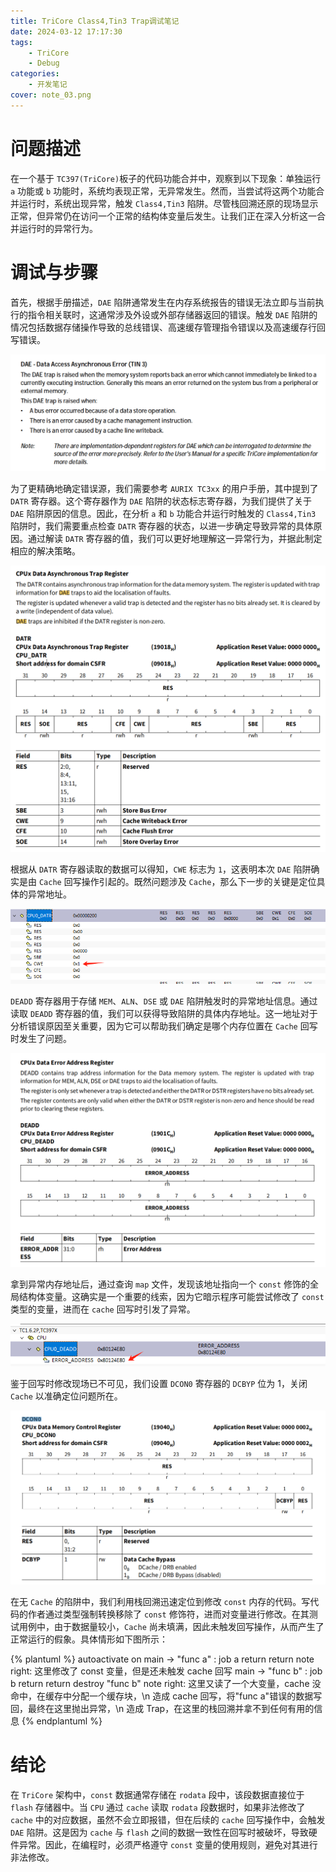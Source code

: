 ```yaml
---
title: TriCore Class4,Tin3 Trap调试笔记
date: 2024-03-12 17:17:30
tags:
	- TriCore
    - Debug
categories:
    - 开发笔记
cover: note_03.png
---
```


# 问题描述

在一个基于 `TC397(TriCore)`板子的代码功能合并中，观察到以下现象：单独运行 `a` 功能或 `b` 功能时，系统均表现正常，无异常发生。然而，当尝试将这两个功能合并运行时，系统出现异常，触发 `Class4,Tin3` 陷阱。尽管栈回溯还原的现场显示正常，但异常仍在访问一个正常的结构体变量后发生。让我们正在深入分析这一合并运行时的异常行为。

# 调试与步骤

首先，根据手册描述，`DAE` 陷阱通常发生在内存系统报告的错误无法立即与当前执行的指令相关联时，这通常涉及外设或外部存储器返回的错误。触发 `DAE` 陷阱的情况包括数据存储操作导致的总线错误、高速缓存管理指令错误以及高速缓存行回写错误。

![image-20240313140907551](note-debug-tricore-trap-class4-tin3/image-20240313140907551.png)

为了更精确地确定错误源，我们需要参考 `AURIX TC3xx` 的用户手册，其中提到了 `DATR` 寄存器。这个寄存器作为 `DAE` 陷阱的状态标志寄存器，为我们提供了关于 `DAE` 陷阱原因的信息。因此，在分析 `a` 和 `b` 功能合并运行时触发的 `Class4,Tin3` 陷阱时，我们需要重点检查 `DATR` 寄存器的状态，以进一步确定导致异常的具体原因。通过解读 `DATR` 寄存器的值，我们可以更好地理解这一异常行为，并据此制定相应的解决策略。

![image-20240312175106205](note-debug-tricore-trap-class4-tin3/image-20240312175106205.png)

根据从 `DATR` 寄存器读取的数据可以得知，`CWE` 标志为 `1`，这表明本次 `DAE` 陷阱确实是由 `Cache` 回写操作引起的。既然问题涉及 `Cache`，那么下一步的关键是定位具体的异常地址。

![image-20240313143008818](note-debug-tricore-trap-class4-tin3/image-20240313143008818.png)

`DEADD` 寄存器用于存储 `MEM`、`ALN`、`DSE` 或 `DAE` 陷阱触发时的异常地址信息。通过读取 `DEADD` 寄存器的值，我们可以获得导致陷阱的具体内存地址。这一地址对于分析错误原因至关重要，因为它可以帮助我们确定是哪个内存位置在 `Cache` 回写时发生了问题。

![image-20240312175938620](note-debug-tricore-trap-class4-tin3/image-20240312175938620.png)

拿到异常内存地址后，通过查询 `map` 文件，发现该地址指向一个 `const` 修饰的全局结构体变量。这确实是一个重要的线索，因为它暗示程序可能尝试修改了 `const` 类型的变量，进而在 `cache` 回写时引发了异常。

![image-20240313143110102](note-debug-tricore-trap-class4-tin3/image-20240313143110102.png)

鉴于回写时修改现场已不可见，我们设置 `DCON0` 寄存器的 `DCBYP` 位为 1，关闭 `Cache` 以准确定位问题所在。

![image-20240312181031483](note-debug-tricore-trap-class4-tin3/image-20240312181031483.png)

在无 `Cache` 的陷阱中，我们利用栈回溯迅速定位到修改 `const` 内存的代码。写代码的作者通过类型强制转换移除了 `const` 修饰符，进而对变量进行修改。在其测试用例中，由于数据量较小，`Cache` 尚未填满，因此未触发回写操作，从而产生了正常运行的假象。具体情形如下图所示：

{% plantuml %}
autoactivate on
main -> "func a" : job a
return return
note right: 这里修改了 const 变量，但是还未触发 cache 回写
main -> "func b" : job b
return return
destroy "func b"
note right: 这里又读了一个大变量，cache 没命中，在缓存中分配一个缓存块，\n 造成 cache 回写，将"func a"错误的数据写回，最终在这里抛出异常，\n 造成 Trap，在这里的栈回溯并拿不到任何有用的信息
{% endplantuml %}

# 结论

在 `TriCore` 架构中，`const` 数据通常存储在 `rodata` 段中，该段数据直接位于 `flash` 存储器中。当 `CPU` 通过 `cache` 读取 `rodata` 段数据时，如果非法修改了 `cache` 中的对应数据，虽然不会立即报错，但在后续的 `cache` 回写操作中，会触发 `DAE` 陷阱。这是因为 `cache` 与 `flash` 之间的数据一致性在回写时被破坏，导致硬件异常。因此，在编程时，必须严格遵守 `const` 变量的使用规则，避免对其进行非法修改。
